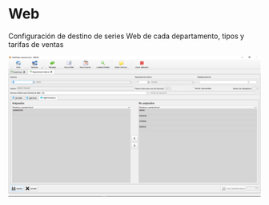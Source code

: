 # Web

Configuración de destino de series Web de cada departamento, tipos y tarifas de ventas

![](../../../.gitbook/assets/image%20%28339%29.png)

